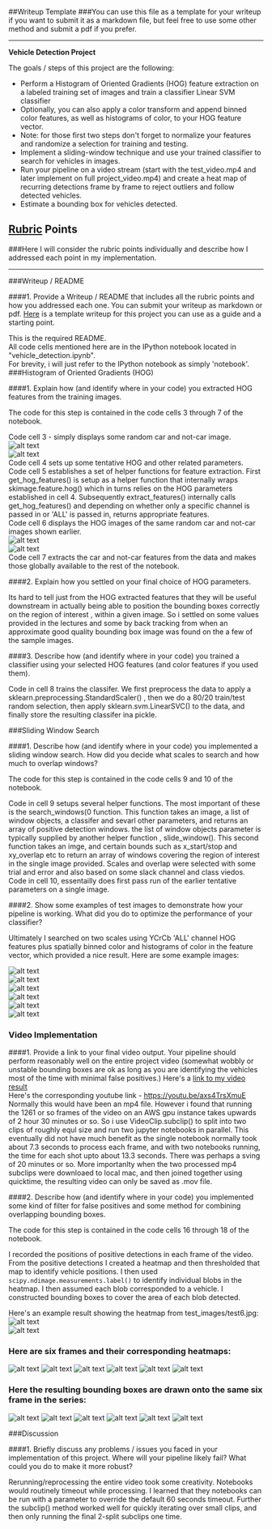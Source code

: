 ##Writeup Template
###You can use this file as a template for your writeup if you want to submit it as a markdown file, but feel free to use some other method and submit a pdf if you prefer.

---

**Vehicle Detection Project**

The goals / steps of this project are the following:

* Perform a Histogram of Oriented Gradients (HOG) feature extraction on a labeled training set of images and train a classifier Linear SVM classifier
* Optionally, you can also apply a color transform and append binned color features, as well as histograms of color, to your HOG feature vector. 
* Note: for those first two steps don't forget to normalize your features and randomize a selection for training and testing.
* Implement a sliding-window technique and use your trained classifier to search for vehicles in images.
* Run your pipeline on a video stream (start with the test_video.mp4 and later implement on full project_video.mp4) and create a heat map of recurring detections frame by frame to reject outliers and follow detected vehicles.
* Estimate a bounding box for vehicles detected.

[//]: # (Image References)
[image1]: ./output_for_readme/raw-vehicles-GTI_MiddleClose-image0425.png "raw car image"
[image2]: ./output_for_readme/raw-non-vehicles-Extras-extra2126.png "raw not-car image"
[image3]: ./output_for_readme/HOG-vehicles-GTI_MiddleClose-image0425.png "car HOG image"
[image4]: ./output_for_readme/HOG-non-vehicles-Extras-extra2126.png "not-car HOG image"
[image5]: ./output_for_readme/bounding_boxes_test1.jpg "bounding boxes test_images/test1.jpg"
[image6]: ./output_for_readme/bounding_boxes_test2.jpg "bounding boxes test_images/test2.jpg"
[image7]: ./output_for_readme/bounding_boxes_test3.jpg "bounding boxes test_images/test3.jpg"
[image8]: ./output_for_readme/bounding_boxes_test4.jpg "bounding boxes test_images/test4.jpg"
[image9]: ./output_for_readme/bounding_boxes_test5.jpg "bounding boxes test_images/test5.jpg"
[image10]: ./output_for_readme/bounding_boxes_test6.jpg "bounding boxes test_images/test6.jpg"
[image11]: ./output_for_readme/single_img_label_test6.jpg "single img labels test_images/test6.jpg"
[image12]: ./output_for_readme/single_img_heatmapped_test6.jpg "single img heatmap test_images/test6.jpg"
[image13]: ./output_for_readme/img_detection_test1.jpg "img detection test_images/test1.jpg"
[image14]: ./output_for_readme/img_detection_test2.jpg "img detection test_images/test2.jpg"
[image15]: ./output_for_readme/img_detection_test3.jpg "img detection test_images/test3.jpg"
[image16]: ./output_for_readme/img_detection_test4.jpg "img detection test_images/test4.jpg"
[image17]: ./output_for_readme/img_detection_test5.jpg "img detection test_images/test5.jpg"
[image18]: ./output_for_readme/img_detection_test6.jpg "img detection test_images/test6.jpg"
[image19]: ./output_for_readme/resulting_bounding_box_test1.jpg "resulting bounds test_images/test1.jpg"
[image20]: ./output_for_readme/resulting_bounding_box_test2.jpg "resulting bounds test_images/test2.jpg"
[image21]: ./output_for_readme/resulting_bounding_box_test3.jpg "resulting bounds test_images/test3.jpg"
[image22]: ./output_for_readme/resulting_bounding_box_test4.jpg "resulting bounds test_images/test4.jpg"
[image23]: ./output_for_readme/resulting_bounding_box_test5.jpg "resulting bounds test_images/test5.jpg"
[image24]: ./output_for_readme/resulting_bounding_box_test6.jpg "resulting bounds test_images/test6.jpg"


## [Rubric](https://review.udacity.com/#!/rubrics/513/view) Points
###Here I will consider the rubric points individually and describe how I addressed each point in my implementation.  

---
###Writeup / README

####1. Provide a Writeup / README that includes all the rubric points and how you addressed each one.  You can submit your writeup as markdown or pdf.  [Here](https://github.com/udacity/CarND-Vehicle-Detection/blob/master/writeup_template.md) is a template writeup for this project you can use as a guide and a starting point.  

This is the required README.  
All code cells mentioned here are in the IPython notebook located in "vehicle_detection.ipynb".  
For brevity, i will just refer to the IPython notebook as simply 'notebook'.  
###Histogram of Oriented Gradients (HOG)

####1. Explain how (and identify where in your code) you extracted HOG features from the training images.

The code for this step is contained in the code cells 3 through 7 of the  notebook.

Code cell 3 - simply displays some random car and not-car image.  
![alt text][image1]  
![alt text][image2]  
Code cell 4 sets up some tentative HOG and other related parameters.  
Code cell 5 establishes a set of helper functions for feature extraction. First get_hog_features() is setup as a helper function that internally wraps  skimage.feature.hog() which in turns relies on the HOG parameters established in cell 4. Subsequently extract_features() internally calls get_hog_features() and depending on whether only a specific channel is passed in or 'ALL' is passed in, returns appropriate features.  
Code cell 6 displays the HOG images of the same random car and not-car images shown earlier.  
![alt text][image3]  
![alt text][image4]   
Code cell 7 extracts the car and not-car features from the data and makes those globally available to the rest of the notebook.  

####2. Explain how you settled on your final choice of HOG parameters.

Its hard to tell just from the HOG extracted features that they will be useful downstream in actually being able to position the bounding boxes correctly on the region of interest , within a given image. So i settled on some values provided in the lectures and some by back tracking from when an approximate good quality bounding box image was found on the a few of the sample images.

####3. Describe how (and identify where in your code) you trained a classifier using your selected HOG features (and color features if you used them).

Code in cell 8 trains the classifer. We first preprocess the data to apply a sklearn.preprocessing.StandardScaler() , then we do a 80/20 train/test random selection, then apply sklearn.svm.LinearSVC() to the data, and finally store the resulting classifer ina pickle.   

###Sliding Window Search

####1. Describe how (and identify where in your code) you implemented a sliding window search.  How did you decide what scales to search and how much to overlap windows?

The code for this step is contained in the code cells 9 and 10 of the  notebook.

Code in cell 9 setups several helper functions. The most important of these is the search_windows(0 function. This function takes an image, a list of window objects, a classifer and sevarl other parameters, and returns an array of positive detection windows. the list of window objects parameter is typically supplied by another helper function , slide_window(). This second function takes an imge, and certain bounds such as x_start/stop and xy_overlap etc to return an array of windows covering the region of interest in the single image provided. Scales and overlap were selected with some trial and error and also based on some slack channel and class viedos.  
Code in cell 10, essentailly does first pass run of the earlier tentative parameters on a single image.  

####2. Show some examples of test images to demonstrate how your pipeline is working.  What did you do to optimize the performance of your classifier?

Ultimately I searched on two scales using YCrCb 'ALL' channel HOG features plus spatially binned color and histograms of color in the feature vector, which provided a nice result.  Here are some example images:

![alt text][image5]  
![alt text][image6]  
![alt text][image7]  
![alt text][image8]  
![alt text][image9]  
![alt text][image10]  


### Video Implementation

####1. Provide a link to your final video output.  Your pipeline should perform reasonably well on the entire project video (somewhat wobbly or unstable bounding boxes are ok as long as you are identifying the vehicles most of the time with minimal false positives.)
Here's a [link to my video result](./movie.mov)    
Here's the corresponding youtube link - https://youtu.be/axs4TrsXmuE   
Normally this would have been an mp4 file. However i found that running the 1261 or so frames of the video on an AWS gpu instance takes upwards of 2 hour 30 minutes or so. So i use VideoClip.subclip() to split into two clips of roughly equl size and run two jupyter notebooks in parallel. This eventually did not have much benefit as the single notebook normally took about 7.3 seconds to process each frame, and with two notebooks running, the time for each shot upto about 13.3 seconds. There was perhaps a sving of 20 minutes or so. More importanlty when the two processed mp4 subclips were downloaed to local mac, and then joined together using quicktime, the resulting video can only be saved as .mov file.

####2. Describe how (and identify where in your code) you implemented some kind of filter for false positives and some method for combining overlapping bounding boxes.

The code for this step is contained in the code cells 16 through 18 of the  notebook.

I recorded the positions of positive detections in each frame of the video.  From the positive detections I created a heatmap and then thresholded that map to identify vehicle positions.  I then used `scipy.ndimage.measurements.label()` to identify individual blobs in the heatmap.  I then assumed each blob corresponded to a vehicle.  I constructed bounding boxes to cover the area of each blob detected.  

Here's an example result showing the heatmap from test_images/test6.jpg:
![alt text][image11]  
![alt text][image12]  


### Here are six frames and their corresponding heatmaps:
![alt text][image13]
![alt text][image14]
![alt text][image15]
![alt text][image16]
![alt text][image17]
![alt text][image18]


### Here the resulting bounding boxes are drawn onto the same six frame in the series:
![alt text][image19]
![alt text][image20]
![alt text][image21]
![alt text][image22]
![alt text][image23]
![alt text][image24]


###Discussion

####1. Briefly discuss any problems / issues you faced in your implementation of this project.  Where will your pipeline likely fail?  What could you do to make it more robust?

Rerunning/reprocessing the entire video took some creativity. Notebooks would routinely timeout while processing. I learned that they notebooks can be run with a parameter to override the default 60 seconds timeout. Further the subclip() method worked well for quickly iterating over small clips, and then only running the final 2-split subclips one time.
